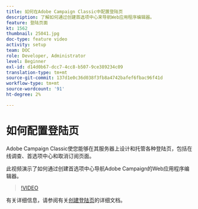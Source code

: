```yaml
---
title: 如何在Adobe Campaign Classic中配置登陆页
description: 了解如何通过创建首选项中心来导航Web应用程序编辑器。
feature: 登陆页面
kt: 1562
thumbnail: 25041.jpg
doc-type: feature video
activity: setup
team: DOC
role: Developer, Administrator
level: Beginner
exl-id: d14d0b67-dcc7-4cc8-b507-9ce389234c09
translation-type: tm+mt
source-git-commit: 137d1e0c36d038f3fb8a4742bafef6fbac96f41d
workflow-type: tm+mt
source-wordcount: '91'
ht-degree: 2%

---
```


# 如何配置登陆页

Adobe Campaign Classic使您能够在其服务器上设计和托管各种登陆页，包括在线调查、首选项中心和取消订阅页面。

此视频演示了如何通过创建首选项中心导航Adobe Campaign的Web应用程序编辑器。

>[!VIDEO](https://video.tv.adobe.com/v/25041?quality=12)

有关详细信息，请参阅有关[创建登陆页](https://docs.adobe.com/content/help/en/campaign-classic/using/designing-content/editing-html-content/creating-a-landing-page.html)的详细文档。
